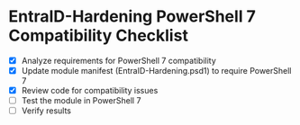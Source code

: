 # EntraID-Hardening PowerShell 7 Compatibility Checklist

- [x] Analyze requirements for PowerShell 7 compatibility
- [x] Update module manifest (EntraID-Hardening.psd1) to require PowerShell 7
- [x] Review code for compatibility issues
- [ ] Test the module in PowerShell 7
- [ ] Verify results

